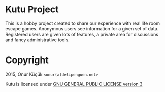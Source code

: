
Kutu Project
=================================

This is a hobby project created to share our experience with real life room escape games. Anonymous users see information for a given set of data. Registered users are given lots of features, a private area for discussions and fancy administrative tools.

Copyright
=========

2015, Onur Küçük ```<onur(a)delipenguen.net>```

Kutu is licensed under [GNU GENERAL PUBLIC LICENSE version 3](COPYING)
